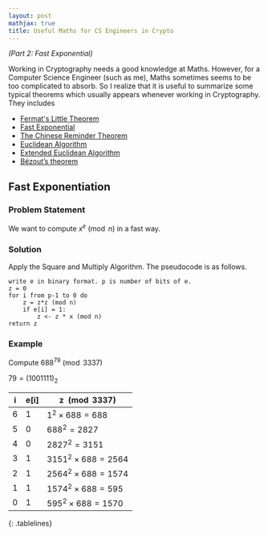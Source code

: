 ```yaml
---
layout: post
mathjax: true
title: Useful Maths for CS Engineers in Crypto
---
```


*(Part 2: Fast Exponential)*

Working in Cryptography needs a good knowledge at Maths. However, for a Computer Science Engineer (such as me), Maths sometimes seems to be too complicated to absorb. So I realize that it is useful to summarize some typical theorems which usually appears whenever working in Cryptography. They includes

+ [Fermat's Little Theorem](https://nvietsang.github.io/Useful-Maths-for-CS-Engineers-in-Crypto)
+ [Fast Exponential](https://nvietsang.github.io/Fast-Exponential)
+ [The Chinese Reminder Theorem](https://nvietsang.github.io/Chinese-Reminder-Theorem)
+ [Euclidean Algorithm](https://nvietsang.github.io/Euclidean-Algorithm)
+ [Extended Euclidean Algorithm](https://nvietsang.github.io/Extended-Euclidean-Algorithm)
+ [Bézout’s theorem](https://nvietsang.github.io/Extended-Euclidean-Algorithm)

## Fast Exponentiation
### Problem Statement
We want to compute $x^e \pmod{n}$ in a fast way.

### Solution
Apply the Square and Multiply Algorithm. The pseudocode is as follows.
```
write e in binary format. p is number of bits of e.
z = 0
for i from p-1 to 0 do
    z = z*z (mod n)
    if e[i] = 1:
        z <- z * x (mod n)
return z
```

### Example
Compute $688^{79} \pmod{3337}$

$79 = (1001111)_2$

|i  |e[i]| z $\pmod{3337}$ |
|---|----|---|
| 6 |  1 | $1^2\times 688 = 688$  |
| 5 |  0 | $688^2 = 2827$  |
| 4 |  0 | $2827^2 = 3151$  |
| 3 |  1 | $3151^2\times 688 = 2564$  |
| 2 |  1 | $2564^2\times 688 = 1574$  |
| 1 |  1 | $1574^2\times 688 = 595$  |
| 0 |  1 | $595^2\times 688 = 1570$  |
{: .tablelines}

